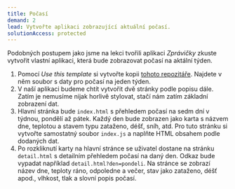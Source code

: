 ```yaml
---
title: Počasí
demand: 2
lead: Vytvořte aplikaci zobrazující aktuální počasí.
solutionAccess: protected
---
```


Podobných postupem jako jsme na lekci tvořili aplikaci _Zprávičky_ zkuste vytvořit vlastní aplikaci, která bude zobrazovat počasí na aktální týden.

1. Pomocí _Use this template_ si vytvořte kopii [tohoto repozitáře](https://github.com/Czechitas-podklady-WEB/cviceni-pocasi). Najdete v něm soubor s daty pro počasí na jeden týden.
1. V naší aplikaci budeme chtít vytvořit dvě stránky podle popisu dále. Zatím je nemusíme nijak horlivě stylovat, stačí nám zatím základní zobrazení dat.
1. Hlavní stránka bude `index.html` s přehledem počasí na sedm dní v týdnou, pondělí až pátek. Každý den bude zobrazen jako karta s názvem dne, teplotou a stavem typu zataženo, déšť, sníh, atd. Pro tuto stránku si vytvořte samostatný soubor `index.js` a naplňte HTML obsahem podle dodaných dat.
1. Po rozkliknutí karty na hlavní stránce se uživatel dostane na stránku `detail.html` s detailním přehledem počasí na daný den. Odkaz bude vypadat například `detail.html?den=pondeli`. Na stránce se zobrazí název dne, teploty ráno, odpoledne a večer, stav jako zataženo, déšť apod., vlhkost, tlak a slovní popis počasí.

